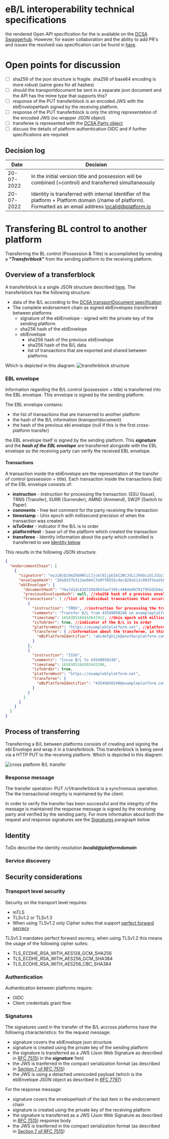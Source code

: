# eB/L interoperability technical specifications

the rendered Open API specification for the is available on the [DCSA Swaggerhub](https://app.swaggerhub.com/apis/dcsaorg/DCSA_EEC/0.10-alpha).
However, for easier collaboration and the ability to add PR's and issues the resolved oas specification can be found in [here](oas/dcsaorg-DCSA_EEC-0.10-alpha-resolved.yaml).

# Open points for discussion

- [ ] sha256 of the json structure is fragile. sha256 of base64 encoding is more robust (same goes for all hashes)
- [ ] should the transportdocument be sent in a separate json document and the API has the mime type that supports this?
- [ ] response of the PUT transferblock is an encoded JWS with the eblEnvelopeHash signed by the receiving platform.
- [ ] response of the PUT transferblock is only the string representation of the encoded JWS (no wrapper JSON object)
- [ ] transferee is represented with the [DCSA Party object](https://app.swaggerhub.com/domains/dcsaorg/DOCUMENTATION_DOMAIN/2.0.1#/components/schemas/party)
- [ ] discuss the details of platform authentication OIDC and if further specifications are required

## Decision log
| Date       | Decision                                                                                                                                                  |
|------------|-----------------------------------------------------------------------------------------------------------------------------------------------------------|
| 20-07-2022 | In the initial version title and possession will be combined (=control) and transferred simultaneously                                                    |
| 20-07-2022 | Identity is transferred with internal Identifier of the platform + Platform domain (/name of platform). Formatted as an email address localid@platform.io |


# Transfering BL control to another platform
Transferring the BL control (Possession & Title) is accomplished by sending a _**"Transferblock"**_ from the sending platform to the receiving platform.

## Overview of a transferblock
A transferblock is a single JSON structure described [here](https://app.swaggerhub.com/apis/dcsaorg/DCSA_EEC/0.10-alpha#/transferblock).
The transferblock has the following structure:
* data of the B/L according to the [DCSA transportDocument specification](https://app.swaggerhub.com/domains/dcsaorg/DOCUMENTATION_DOMAIN/2.0.1#/components/schemas/transportDocument)
* The complete endorsement chain as signed eblEnvelopes transferred between platforms
  * signature of the eblEnvelope - signed with the private key of the sending platform
  * sha256 hash of the eblEnvelope
  * eblEnvelope
    * sha256 hash of the previous eblEnvelope
    * sha256 hash of the B/L data
    * list of transactions that are exported and shared between platforms

Which is depicted in this diagram:
![transferblock structure](specifications/transferblock-structure.png)

### EBL envelope
Information regarding the B/L control (possession + title) is transferred into the EBL envelope. This envelope is signed by the sending platform.

The EBL envelope contains:
* the list of transactions that are transerred to another platform
* the hash of the B/L information (transportdocument)
* the hash of the previous ebl envelope (null if this is the first cross-platform transfer)

the EBL envelope itself is signed by the sending platform.
This **_signature_** and the **_hash of the EBL envelope_** are transferred alongside with the  EBL envelope so the receiving party can verify the received EBL envelope.

#### Transactions
A transaction inside the eblEnvelope are the representation of the transfer of control (possession + title).
Each transaction inside the transactions (list) of the EBL envelope consists of:
* **instruction** - instruction for processing the transaction: ISSU (Issue), TRNS (Transfer), SURR (Surrender), AMND (Ammend), SW2P (Switch to Paper)
* **comments** - free text comment for the party receiving the transaction
* **timestamp** - Unix epoch with millisecond precision of when the transaction was created
* **isToOrder** - indicator if the B/L is to order
* **platformHost** - base url of the platform which created the transaction
* **transferee** - Identity information about the party which controlled is transferred to see [Identity below](README.md#identity)

This results in the following JSON structure:
```json
{
  "endorcementChain": [
    {
      "signature": "eyJiNjQiOmZhbHNlLCJjcml0IjpbImI2NCJdLCJhbGciOiJIUzI1NiJ9..5rPBT_XW-x7mjc1ubf4WwW1iV2YJyc4CCFxORIEaAEk", //JWS signature of the eblEnvelope signed by the sending platform
      "envelopeHash": "20a0257b313ae08417e07f6555c4ec829a512c083f3ead16b41158018a22abe9", //sha256 hash of the eblEnvelope
      "eblEnvelope": {
        "documentHash": "76a7d14c83d7268d643ae7345c448de60701f955d264a743e6928a0b8268b24f", //sha256 of the transportdocument included in the export
        "previousEnvelopeHash": null, //sha256 hash of a previous envelopeHash. null if this is the first cross-platform export
        "transactions": [ //list of individual transactions that occurred in the platform that are exported to another platform
          {
            "instruction": "TRNS", //instruction for processing the transaction in this example transfer
            "comments": "Transfer B/L from 43549850248 on exampleplatform.com to abcdefghijk on anotherplatform.com", //free text comment
            "timestamp": 1658385166432647412, //Unix epoch with millisecond precision when the transction took place
            "isToOrder": true, //indicator of the B/L is to order
            "platformHost": "https://exampleblplatform.net", //platform where the transaction is performed
            "transferee": { //information about the transferee, in this example only the eBLPlatformIdentifier is depicted.
              "eBLPlatformIdentifier": "abcdefghijk@anotherplatform.com", //identifier of the user on the target platform and the target platform
            }
          },
          {
            "instruction": "ISSU",
            "comments": "Issue B/L to 43549850248",
            "timestamp": 1658385166302442200,
            "isToOrder": true,
            "platformHost": "https://exampleblplatform.net",
            "transferee": {
              "eBLPlatformIdentifier": "43549850248@exampleplatform.com",
            }
          }
        ]
      }
    }
  ]
}
```

## Process of transferring

Transferring a B/L between platforms consists of creating and signing the ebl Envelope and wrap it in a transferblock.
This transferblock is being send via a HTTP PUT to the receiving platform. Which is depicted in this diagram:

![cross platform B/L transfer](specifications/plantuml/transfer-sequence-diagram.png)

### Response message
The transfer operation: PUT /v1/transferblock is a synchronous operation. The the transactional integrity is maintained by the client.

In order to verify the transfer has been successful and the integrity of the message is maintained the response message is signed by the receiving party and verified by the sending party.
For more information about both the request and response signatures see the [Signatures](README.md#signatures) paragraph below

## Identity
ToDo describe the identity resolution _**localid@platformdomain**_

### Service discovery

## Security considerations

### Transport level security
Security on the transport level requires:
* mTLS
* TLSv1.2 or TLSv1.3
* When using TLSv1.2 only Cipher suites that support [perfect forward secrecy](https://datatracker.ietf.org/doc/html/rfc5489.html)

TLSv1.3 mandates perfect forward secrecy, when using TLSv1.2 this means the usage of the following cipher suites:
* TLS_ECDHE_RSA_WITH_AES128_GCM_SHA256
* TLS_ECDHE_RSA_WITH_AES256_GCM_SHA384
* TLS_ECDHE_RSA_WITH_AES256_CBC_SHA384

### Authentication
Authentication between platforms require:
* OIDC
* Client credentials grant flow

### Signatures
The signatures used in the transfer of the B/L accross platforms have the following characteristics:
for the request message:
* signature covers the eblEnvelope json structure
* signature is created using the private key of the sending platform
* the signature is transferred as a JWS (Json Web Signature as described in [RFC 7515](https://datatracker.ietf.org/doc/html/rfc7515)) in the **_signature_** field
* the JWS is tranferred in the compact serialization format (as described in [Section 7 of RFC 7515](https://datatracker.ietf.org/doc/html/rfc7515#section-7.1))
* the JWS is using a detached unencoded payload (which is the eblEnvelope JSON object as described in [RFC 7797](https://datatracker.ietf.org/doc/html/rfc7797))

For the response message:
* signature covers the envelopeHash of the last item in the endorcement chain
* signature is created using the private key of the receiving platform
* the signature is transferred as a JWS (Json Web Signature as described in [RFC 7515](https://datatracker.ietf.org/doc/html/rfc7515)) response body
* the JWS is tranferred in the compact serialization format (as described in [Section 7 of RFC 7515](https://datatracker.ietf.org/doc/html/rfc7515#section-7.1))

